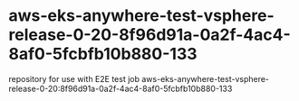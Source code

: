 # aws-eks-anywhere-test-vsphere-release-0-20-8f96d91a-0a2f-4ac4-8af0-5fcbfb10b880-133
repository for use with E2E test job aws-eks-anywhere-test-vsphere-release-0-20:8f96d91a-0a2f-4ac4-8af0-5fcbfb10b880-133

